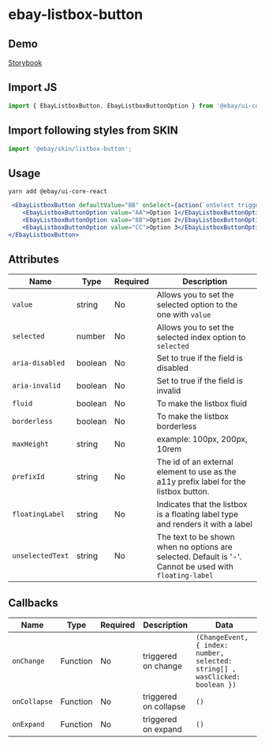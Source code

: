 # ebay-listbox-button

## Demo
[Storybook](https://opensource.ebay.com/ebayui-core-react/main/?path=/story/ebay-listbox-button--default)

## Import JS
```jsx harmony
import { EbayListboxButton, EbayListboxButtonOption } from '@ebay/ui-core-react/ebay-listbox-button';
```
## Import following styles from SKIN
```jsx harmony
import '@ebay/skin/listbox-button';
```
## Usage
```
yarn add @ebay/ui-core-react
```
```jsx harmony
 <EbayListboxButton defaultValue="BB" onSelect={action(`onSelect triggered`)} fluid borderless>
    <EbayListboxButtonOption value="AA">Option 1</EbayListboxButtonOption>
    <EbayListboxButtonOption value="BB">Option 2</EbayListboxButtonOption>
    <EbayListboxButtonOption value="CC">Option 3</EbayListboxButtonOption>
</EbayListboxButton>
```

## Attributes

| Name             | Type    | Required | Description                                                                                             |
|------------------|---------|----------|---------------------------------------------------------------------------------------------------------|
| `value`          | string  | No       | Allows you to set the selected option to the one with `value`                                           |
| `selected`       | number  | No       | Allows you to set the selected index option to `selected`                                               |
| `aria-disabled`  | boolean | No       | Set to true if the field is disabled                                                                    |
| `aria-invalid`   | boolean | No       | Set to true if the field is invalid                                                                     |
| `fluid`          | boolean | No       | To make the listbox fluid                                                                               |
| `borderless`     | boolean | No       | To make the listbox borderless                                                                          |
| `maxHeight`      | string  | No       | example: 100px, 200px, 10rem                                                                            |
| `prefixId`       | string  | No       | The id of an external element to use as the a11y prefix label for the listbox button.                   |
| `floatingLabel`  | string  | No       | Indicates that the listbox is a floating label type and renders it with a label                         |
| `unselectedText` | string  | No       | The text to be shown when no options are selected. Default is '-'. Cannot be used with `floating-label` |

## Callbacks

| Name         | Type     | Required | Description           | Data                                                                         |
|--------------|----------|----------|-----------------------|------------------------------------------------------------------------------|
| `onChange`   | Function | No       | triggered on change   | `(ChangeEvent, { index: number, selected: string[] , wasClicked: boolean })` |
| `onCollapse` | Function | No       | triggered on collapse | `()`                                                                         |
| `onExpand`   | Function | No       | triggered on expand   | `()`                                                                         |
